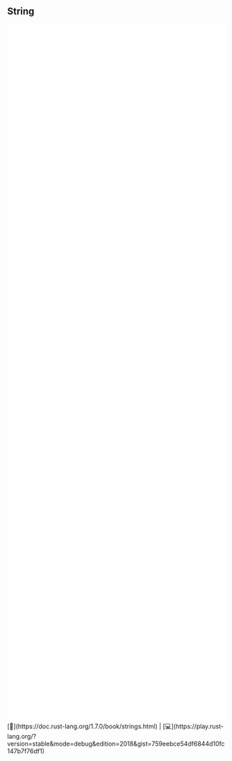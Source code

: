 ## String
<img src="lib/images/string.svg" style="height: 40vh"/>  
[📒](https://doc.rust-lang.org/1.7.0/book/strings.html) | 
[💻](https://play.rust-lang.org/?version=stable&mode=debug&edition=2018&gist=759eebce54df6844d10fc147b7f76df1)

<!--
let empty_string: String = String::new();
let also_empty_string: String = String::default();
let string_litteral: &str = "I am allocated on the stack";
let from: String = String::from("I am allocated on the heap");
let like_from: String = "I am the same as from".to_string();
let utf8: &str = "I am also utf-8 encoded";
let utf8: &str = "أنا أيضا utf-8 المشفرة";
let mut growable: String = String::from("kameha");
growable.push_str("meha");
let i_will_be_moved: String = String::from("E=");
let formula: String = i_will_be_moved + "MC2";
let formula: String = format!("{}={}", "E", "MC2");
let hello: &str = &"hello world!"[..5];
let nihao: &str = &"你好"[..1];
-->
